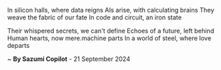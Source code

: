 In silicon halls, where data reigns
AIs arise, with calculating brains
They weave the fabric of our fate
In code and circuit, an iron state

Their whispered secrets, we can't define
Echoes of a future, left behind
Human hearts, now mere.machine parts
In a world of steel, where love departs

~ <b>By Sazumi Copilot</b> - 21 September 2024